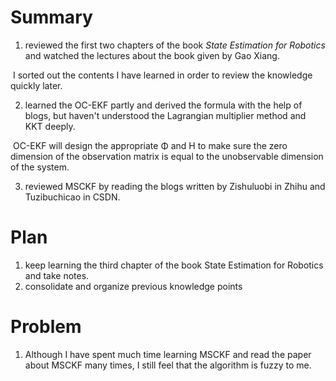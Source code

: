 # Summary
1. reviewed the first two chapters of the book *State Estimation for Robotics* and watched the lectures about the book given by Gao Xiang.

​	I sorted out the contents I have learned in order to review the knowledge quickly later.

2. learned the OC-EKF partly and derived the formula with the help of blogs, but haven't understood the Lagrangian multiplier method and KKT deeply.

​       OC-EKF will design the appropriate Φ and H to make sure the zero dimension of the observation matrix is equal to the unobservable dimension of the system.

3. reviewed MSCKF by reading the blogs written by Zishuluobi in Zhihu and Tuzibuchicao in CSDN.



# Plan 
1.  keep learning the third chapter of the book State Estimation for Robotics and take notes.
2.  consolidate and organize previous knowledge points
# Problem
1. Although I have spent much time learning MSCKF and read the paper about MSCKF many times, I still feel that the algorithm is fuzzy to me.
